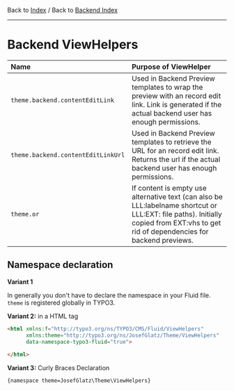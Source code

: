 Back to [Index](../Index.md) / Back to [Backend Index](Index.md)

---

# Backend ViewHelpers

| Name                               | Purpose of ViewHelper                                                                                                                                                                |
|:-----------------------------------|:-------------------------------------------------------------------------------------------------------------------------------------------------------------------------------------|
| `theme.backend.contentEditLink`    | Used in Backend Preview templates to wrap the preview with an record edit link. Link is generated if the actual backend user has enough permissions.                                 |
| `theme.backend.contentEditLinkUrl` | Used in Backend Preview templates to retrieve the URL for an record edit link. Returns the url if the actual backend user has enough permissions.                                    |
| `theme.or`                         | If content is empty use alternative text (can also be LLL:labelname shortcut or LLL:EXT: file paths). Initially copied from EXT:vhs to get rid of dependencies for backend previews. |

## Namespace declaration

**Variant 1**

In generally you don't have to declare the namespace in your Fluid file.
`theme` is registered globally in TYPO3.

**Variant 2:** in a HTML tag

```html
<html xmlns:f="http://typo3.org/ns/TYPO3/CMS/Fluid/ViewHelpers"
	  xmlns:theme="http://typo3.org/ns/JosefGlatz/Theme/ViewHelpers"
	  data-namespace-typo3-fluid="true">
	
</html>	  
```

**Variant 3:** Curly Braces Declaration
```html
{namespace theme=JosefGlatz\Theme\ViewHelpers}
```
